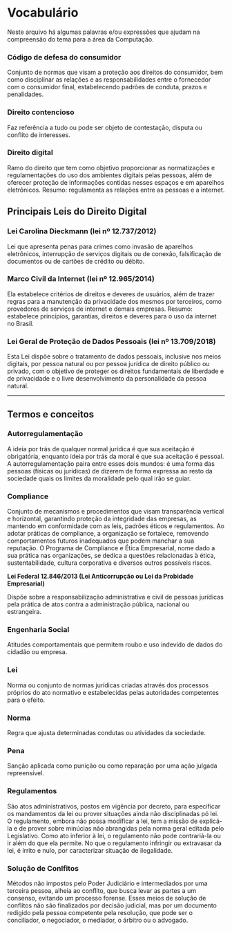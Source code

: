 # Vocabulário
Neste arquivo há algumas palavras e/ou expressões que ajudam na compreensão do tema para a área da Computação.

### Código de defesa do consumidor
Conjunto de normas que visam a proteção aos direitos do consumidor, bem como disciplinar as relações e as responsabilidades entre o fornecedor com o consumidor final, estabelecendo padrões de conduta, prazos e penalidades.

### Direito contencioso
Faz referência a tudo ou pode ser objeto de contestação, disputa ou conflito de interesses.

### Direito digital
Ramo do direito que tem como objetivo proporcionar as normatizações e regulamentações do uso dos ambientes digitais pelas pessoas, além de oferecer proteção de informações contidas nesses espaços e em aparelhos eletrônicos. Resumo: regulamenta as relações entre as pessoas e a internet.

## Principais Leis do Direito Digital

### Lei Carolina Dieckmann (lei nº 12.737/2012)
Lei que apresenta penas para crimes como invasão de aparelhos eletrônicos, interrupção de serviços digitais ou de conexão, falsificação de documentos ou de cartões de crédito ou débito.

### Marco Civil da Internet (lei nº 12.965/2014)
Ela estabelece critérios de direitos e deveres de usuários, além de trazer regras para a manutenção da privacidade dos mesmos por terceiros, como provedores de serviços de internet e demais empresas. Resumo: estabelece princípios, garantias, direitos e deveres para o uso da internet no Brasil.

### Lei Geral de Proteção de Dados Pessoais (lei nº 13.709/2018)
Esta Lei dispõe sobre o tratamento de dados pessoais, inclusive nos meios digitais, por pessoa natural ou por pessoa jurídica de direito público ou privado, com o objetivo de proteger os direitos fundamentais de liberdade e de privacidade e o livre desenvolvimento da personalidade da pessoa natural.

---

## Termos e conceitos

### Autorregulamentação
A ideia por trás de qualquer normal jurídica é que sua aceitação é obrigatória, enquanto ideia por trás da moral é que sua aceitação é pessoal. A autorregulamentação paira entre esses dois mundos: é uma forma das pessoas (físicas ou jurídicas) de dizerem de forma expressa ao resto da sociedade quais os limites da moralidade pelo qual irão se guiar.

### Compliance
Conjunto de mecanismos e procedimentos que visam transparência vertical e horizontal, garantindo proteção da integridade das empresas, as mantendo em conformidade com as leis, padrões éticos e regulamentos.
Ao adotar práticas de compliance, a organização se fortalece, removendo comportamentos futuros inadequados que podem manchar a sua reputação.
O Programa de Compliance e Ética Empresarial, nome dado a sua prática nas organizações, se dedica a questões relacionadas à ética, sustentabilidade, cultura corporativa e diversos outros possíveis riscos.
  
**Lei Federal 12.846/2013 (Lei Anticorrupção ou Lei da Probidade Empresarial)**

Dispõe sobre a responsabilização administrativa e civil de pessoas jurídicas
pela prática de atos contra a administração pública, nacional ou estrangeira.


### Engenharia Social
Atitudes comportamentais que permitem roubo e uso indevido de dados do cidadão ou empresa.

### Lei
Norma ou conjunto de normas jurídicas criadas através dos processos próprios do ato normativo e estabelecidas pelas autoridades competentes para o efeito.

### Norma
Regra que ajusta determinadas condutas ou atividades da sociedade.

### Pena
Sanção aplicada como punição ou como reparação por uma ação julgada repreensível.

### Regulamentos
São atos administrativos, postos em vigência por decreto, para especificar os mandamentos da lei ou prover situações ainda não disciplinadas pó lei. O regulamento, embora não possa modificar a lei, tem a missão de explicá-la e de prover sobre minúcias não abrangidas pela norma geral editada pelo Legislativo. Como ato inferior à lei, o regulamento não pode contrariá-la ou ir além do que ela permite. No que o regulamento infringir ou extravasar da lei, é írrito e nulo, por caracterizar situação de ilegalidade.

### Solução de Conlfitos
Métodos não impostos pelo Poder Judiciário e intermediados por uma terceira pessoa, alheia ao conflito, que busca levar as partes a um consenso, evitando um processo forense. Esses meios de solução de conflitos não são finalizados por decisão judicial, mas por um documento redigido pela pessoa competente pela resolução, que pode ser o conciliador, o negociador, o mediador, o árbitro ou o advogado.